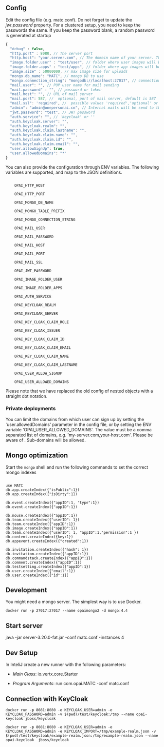 ## Config

Edit the config file (e.g. matc.conf). Do not forget to update the *jwt.password* property. For a clustered setup, you need to keep
the passwords the same. If you keep the password blank, a random password is generated at startup

```javascript
{
  "debug" : false,
  "http.port" : 8080, // The server port
  "http.host": "your.server.com", // The domain name of your server. This is important for the mail that will be send. Otherwise links will not work
  "image.folder.user" : "test/user", // folder where user images will be stored
  "image.folder.apps" : "test/apps", // folder where app images will be stored
  "image.size" : 50000000, // max image size for uploads
  "mongo.db_name": "MATC", // mongo DB to use
  "mongo.connection_string": "mongodb://localhost:27017", // connection string, might include password and username
  "mail.user": "", // POP user name for mail sending
  "mail.password" : "", // password or token
  "mail.host": "", // URL of mail server
  "mail.port": 587, //  optional, port of mail server, default is 587
  "mail.ssl": 'required', //  possible values 'required','optional' or 'disabled'. required is default.
  "admin": "admin@onepersonai.cn", // Internal mails will be send to this persons
  "jwt.password": "test", // JWT password
  "auth.service": "", // 'keycloak' or ''
  "auth.keycloak.server": "",
  "auth.keycloak.realm": "",
  "auth.keycloak.claim.lastname": "",
  "auth.keycloak.claim.name": "",
  "auth.keycloak.claim.id": "",
  "auth.keycloak.claim.email": "",
  "user.allowSignUp": true,
  "user.allowedDomains": "*"
}
```

You can also provide the configuration through ENV variables. The following variables are supported, and map 
to the JSON definitions.

```

    OPAI_HTTP_HOST

    OPAI_HTTP_PORT
    
    OPAI_MONGO_DB_NAME

    OPAI_MONGO_TABLE_PREFIX

    OPAI_MONGO_CONNECTION_STRING

    OPAI_MAIL_USER

    OPAI_MAIL_PASSWORD

    OPAI_MAIL_HOST
    
    OPAI_MAIL_PORT

    OPAI_MAIL_SSL
    
    OPAI_JWT_PASSWORD

    OPAI_IMAGE_FOLDER_USER

    OPAI_IMAGE_FOLDER_APPS
    
    OPAI_AUTH_SERVICE

    OPAI_KEYCLOAK_REALM

    OPAI_KEYCLOAK_SERVER

    OPAI_KEY_CLOAK_CLAIM_ROLE

    OPAI_KEY_CLOAK_ISSUER

    OPAI_KEY_CLOAK_CLAIM_ID

    OPAI_KEY_CLOAK_CLAIM_EMAIL

    OPAI_KEY_CLOAK_CLAIM_NAME

    OPAI_KEY_CLOAK_CLAIM_LASTNAME
    
    OPAI_USER_ALLOW_SIGNUP
    
    OPAI_USER_ALLOWED_DOMAINS

```

Please note that we have replaced the old config of nested objects with a straight dot notation. 

### Private deployments

You can limit the domains from which user can sign up by setting the 'user.allowedDomains' 
parameter in the config file, or by setting the ENV variable 'OPAI_USER_ALLOWED_DOMAINS'. The value
must be a comma separated list of domains, e.g. 'my-server.com,your-host.com'. Please be aware of <SPACES>. Sub-domains
will be allowed.


## Mongo optimization

Start the `mongo` shell and run the following commands to set the correct mongo indexes
```

use MATC
db.app.createIndex({"isPublic":1})
db.app.createIndex({"isDirty":1})

db.event.createIndex({"appID":1, "type":1})
db.event.createIndex({"appID":1})

db.mouse.createIndex({"appID":1})
db.team.createIndex({"userID": 1})
db.team.createIndex({"appID":1})
db.image.createIndex({"appID":1})
db.team.createIndex({"userID": 1, "appID":1,"permission":1 })
db.content.createIndex({key:1})
db.appevent.createIndex({"created":1})

db.invitation.createIndex({"hash": 1})
db.invitation.createIndex({"appID":1})
db.commandstack.createIndex({"appID":1})
db.comment.createIndex({"appID":1})
db.testsetting.createIndex({"appID":1})
db.user.createIndex({"email":1})
db.user.createIndex({"id":1})

```

## Development

You might need a mongo server. The simplest way is to use Docker.

```
docker run -p 27017:27017 --name opaimongo2 -d mongo:4.4   

```

## Start server

java -jar server-3.20.0-fat.jar -conf matc.conf -instances 4

## Dev Setup

In InteliJ create a new runner with the following parameters:

- *Main Class*: io.vertx.core.Starter

- *Program Arguments*: run com.opai.MATC -conf matc.conf



## Connection with KeyCloak

```
docker run -p 8081:8080 -e KEYCLOAK_USER=admin -e KEYCLOAK_PASSWORD=admin -v $(pwd)/test/keycloak:/tmp --name opai-keycloak jboss/keycloak 
```

```
docker run -p 8081:8080 -e KEYCLOAK_USER=admin -e KEYCLOAK_PASSWORD=admin -e KEYCLOAK_IMPORT=/tmp/example-realm.json -v  $(pwd)/test/keycloak/example-realm.json:/tmp/example-realm.json --name opai-keycloak  jboss/keycloak
```

